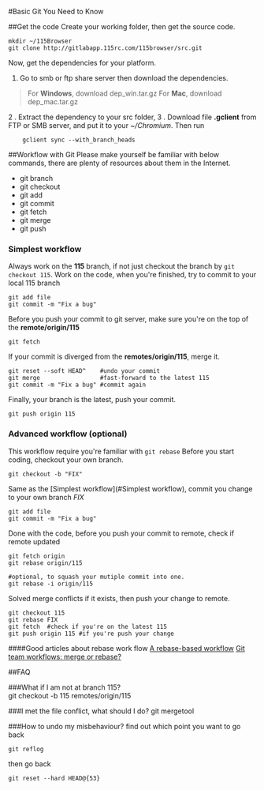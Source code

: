#Basic Git You Need to Know

##Get the code
Create your working folder, then get the source code.
		
	mkdir ~/115Browser 
	git clone http://gitlabapp.115rc.com/115browser/src.git

Now, get the dependencies for your platform.
1. Go to smb or ftp share server then download the dependencies.	 
>For **Windows**, download dep_win.tar.gz
>For **Mac**, download dep_mac.tar.gz

2 . Extract the dependency to your src folder, 
3 . Download file **.gclient** from FTP or SMB server, and put it to your *~/Chromium*. 
	Then run 
	
		gclient sync --with_branch_heads	
##Workflow with Git
Please make yourself be familiar with below commands, there are plenty of resources about them in the Internet.

+ git branch
+ git checkout
+ git add 
+ git commit
+ git fetch
+ git merge
+ git push

### Simplest workflow
Always work on the **115** branch, if not just checkout the branch by `git checkout 115`.
Work on the code, when you're finished, try to commit to your local 115 branch
	
	git add file
	git commit -m "Fix a bug"
	
Before you push your commit to git server, make sure you're on the top of the **remote/origin/115**

	git fetch

If your commit is diverged from the **remotes/origin/115**, merge it.

	git reset --soft HEAD^	  #undo your commit
	git merge				  #fast-forward to the latest 115
	git commit -m "Fix a bug" #commit again

Finally, your branch is the latest, push your commit.

	git push origin 115
	
### Advanced workflow (optional)
This workflow require you're familiar with `git rebase`
Before you start coding, checkout your own branch.
	
	git checkout -b "FIX"

Same as the [Simplest workflow](#Simplest workflow), commit you change to your own branch _FIX_

	git add file
	git commit -m "Fix a bug"

Done with the code, before you push your commit to remote, check if remote updated

	git fetch origin
	git rebase origin/115
	
	#optional, to squash your mutiple commit into one.
	git rebase -i origin/115
	
Solved merge conflicts if it exists, then push your change to remote.
	
	git checkout 115
	git rebase FIX
	git fetch  #check if you're on the latest 115
	git push origin 115 #if you're push your change
	
####Good articles about rebase work flow
[A rebase-based workflow](http://unethicalblogger.com/2010/04/02/a-rebase-based-workflow.html)
[Git team workflows: merge or rebase?](https://www.atlassian.com/git/articles/git-team-workflows-merge-or-rebase/)

##FAQ

###What if I am not at branch 115?  
	git checkout -b 115 remotes/origin/115
	
###I met the file conflict, what should I do?
	git mergetool
	
###How to undo my misbehaviour?
find out which point you want to go back
	
	git reflog
then go back
	
	git reset --hard HEAD@{53}


